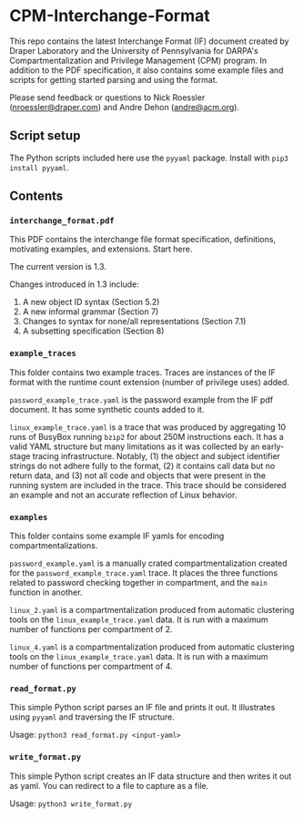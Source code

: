 # CPM-Interchange-Format
This repo contains the latest Interchange Format (IF) document created by Draper Laboratory and the University of Pennsylvania for DARPA's Compartmentalization and Privilege Management (CPM) program. In addition to the PDF specification, it also contains some example files and scripts for getting started parsing and using the format.

Please send feedback or questions to Nick Roessler (nroessler@draper.com) and Andre Dehon (andre@acm.org).

## Script setup
The Python scripts included here use the `pyyaml` package. Install with `pip3 install pyyaml`.

## Contents

### `interchange_format.pdf`

This PDF contains the interchange file format specification, definitions, motivating examples, and extensions. Start here.

The current version is 1.3. 

Changes introduced in 1.3 include:
1. A new object ID syntax (Section 5.2)
2. A new informal grammar (Section 7)
3. Changes to syntax for none/all representations (Section 7.1)
4. A subsetting specification (Section 8)

### `example_traces`

This folder contains two example traces. Traces are instances of the IF format with the runtime count extension (number of privilege uses) added.

`password_example_trace.yaml` is the password example from the IF pdf document. It has some synthetic counts added to it.

`linux_example_trace.yaml` is a trace that was produced by aggregating 10 runs of BusyBox running `bzip2` for about 250M instructions each. It has a valid YAML structure but many limitations as it was collected by an early-stage tracing infrastructure. Notably, (1) the object and subject identifier strings do not adhere fully to the format, (2) it contains call data but no return data, and (3) not all code and objects that were present in the running system are included in the trace. This trace should be considered an example and not an accurate reflection of Linux behavior.

### `examples`

This folder contains some example IF yamls for encoding compartmentalizations.

`password_example.yaml` is a manually crated compartmentalization created for the `password_example_trace.yaml` trace. It places the three functions related to password checking together in compartment, and the `main` function in another.

`linux_2.yaml` is a compartmentalization produced from automatic clustering tools on the `linux_example_trace.yaml` data. It is run with a maximum number of functions per compartment of 2.

`linux_4.yaml` is a compartmentalization produced from automatic clustering tools on the `linux_example_trace.yaml` data. It is run with a maximum number of functions per compartment of 4.

### `read_format.py`
This simple Python script parses an IF file and prints it out. It illustrates using `pyyaml` and traversing the IF structure.

Usage: `python3 read_format.py <input-yaml>`

### `write_format.py`
This simple Python script creates an IF data structure and then writes it out as yaml. You can redirect to a file to capture as a file.

Usage: `python3 write_format.py`
